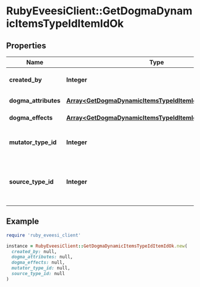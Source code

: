# RubyEveesiClient::GetDogmaDynamicItemsTypeIdItemIdOk

## Properties

| Name | Type | Description | Notes |
| ---- | ---- | ----------- | ----- |
| **created_by** | **Integer** | The ID of the character who created the item |  |
| **dogma_attributes** | [**Array&lt;GetDogmaDynamicItemsTypeIdItemIdDogmaAttribute&gt;**](GetDogmaDynamicItemsTypeIdItemIdDogmaAttribute.md) | dogma_attributes array |  |
| **dogma_effects** | [**Array&lt;GetDogmaDynamicItemsTypeIdItemIdDogmaEffect&gt;**](GetDogmaDynamicItemsTypeIdItemIdDogmaEffect.md) | dogma_effects array |  |
| **mutator_type_id** | **Integer** | The type ID of the mutator used to generate the dynamic item. |  |
| **source_type_id** | **Integer** | The type ID of the source item the mutator was applied to create the dynamic item. |  |

## Example

```ruby
require 'ruby_eveesi_client'

instance = RubyEveesiClient::GetDogmaDynamicItemsTypeIdItemIdOk.new(
  created_by: null,
  dogma_attributes: null,
  dogma_effects: null,
  mutator_type_id: null,
  source_type_id: null
)
```

